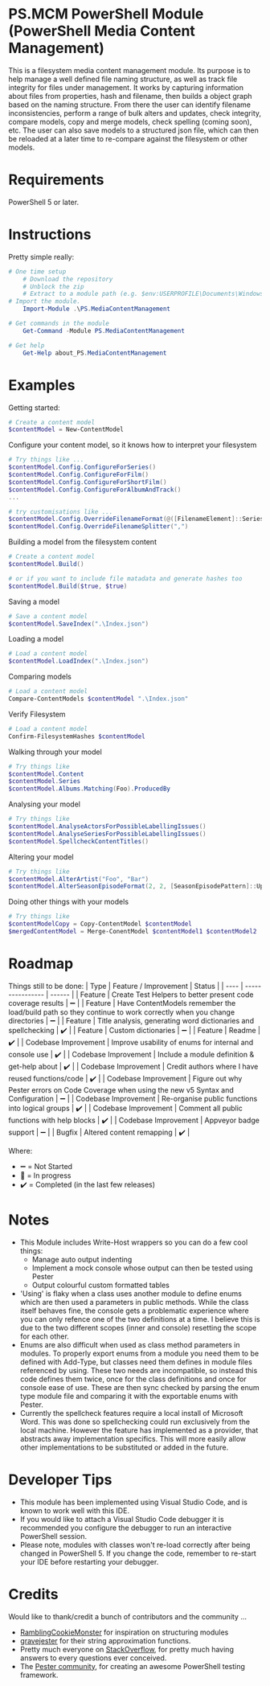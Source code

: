 PS.MCM PowerShell Module (PowerShell Media Content Management)
=============
This is a filesystem media content management module. Its purpose is to help manage a well defined file naming structure, as well as track file integrity for files under management. It works by capturing information about files from properties, hash and filename, then builds a object graph based on the naming structure. From there the user can identify filename inconsistencies, perform a range of bulk alters and updates, check integrity, compare models, copy and merge models, check spelling (coming soon), etc. The user can also save models to a structured json file, which can then be reloaded at a later time to re-compare against the filesystem or other models.

# Requirements
PowerShell 5 or later.

# Instructions
Pretty simple really:
```powershell
# One time setup
    # Download the repository
    # Unblock the zip
    # Extract to a module path (e.g. $env:USERPROFILE\Documents\WindowsPowerShell\Modules\)
# Import the module.
    Import-Module .\PS.MediaContentManagement

# Get commands in the module
    Get-Command -Module PS.MediaContentManagement

# Get help
    Get-Help about_PS.MediaContentManagement
```

# Examples
Getting started:
```powershell
# Create a content model
$contentModel = New-ContentModel
```

Configure your content model, so it knows how to interpret your filesystem
```powershell
# Try things like ...
$contentModel.Config.ConfigureForSeries()
$contentModel.Config.ConfigureForFilm()
$contentModel.Config.ConfigureForShortFilm()
$contentModel.Config.ConfigureForAlbumAndTrack()
...

# try customisations like ...
$contentModel.Config.OverrideFilenameFormat(@([FilenameElement]::Series, [FilenameElement]::Title))
$contentModel.Config.OverrideFilenameSplitter(",")
```

Building a model from the filesystem content
```powershell
# Create a content model
$contentModel.Build()

# or if you want to include file matadata and generate hashes too
$contentModel.Build($true, $true)
```

Saving a model
```powershell
# Save a content model
$contentModel.SaveIndex(".\Index.json")
```

Loading a model
```powershell
# Load a content model
$contentModel.LoadIndex(".\Index.json")
```

Comparing models
```powershell
# Load a content model
Compare-ContentModels $contentModel ".\Index.json"
```

Verify Filesystem
```powershell
# Load a content model
Confirm-FilesystemHashes $contentModel
```

Walking through your model
```powershell
# Try things like
$contentModel.Content
$contentModel.Series
$contentModel.Albums.Matching(Foo).ProducedBy
```

Analysing your model
```powershell
# Try things like
$contentModel.AnalyseActorsForPossibleLabellingIssues()
$contentModel.AnalyseSeriesForPossibleLabellingIssues()
$contentModel.SpellcheckContentTitles()
```

Altering your model
```powershell
# Try things like
$contentModel.AlterArtist("Foo", "Bar")
$contentModel.AlterSeasonEpisodeFormat(2, 2, [SeasonEpisodePattern]::Uppercase_S0E0, $false)
```

Doing other things with your models
```powershell
# Try things like
$contentModelCopy = Copy-ContentModel $contentModel
$mergedContentModel = Merge-ConentModel $contentModel1 $contentModel2
```

# Roadmap
Things still to be done:
| Type | Feature / Improvement | Status |
| ---- | ---------------- | ------ |
| Feature | Create Test Helpers to better present code coverage results | :heavy_minus_sign: |
| Feature | Have ContentModels remember the load/build path so they continue to work correctly when you change directories | :heavy_minus_sign: |
| Feature | Title analysis, generating word dictionaries and spellchecking | :heavy_check_mark: |
| Feature | Custom dictionaries | :heavy_minus_sign: |
| Feature | Readme | :heavy_check_mark: |
| Codebase Improvement | Improve usability of enums for internal and console use | :heavy_check_mark: |
| Codebase Improvement | Include a module definition & get-help about | :heavy_check_mark: |
| Codebase Improvement | Credit authors where I have reused functions/code | :heavy_check_mark: |
| Codebase Improvement | Figure out why Pester errors on Code Coverage when using the new v5 Syntax and Configuration | :heavy_minus_sign: |
| Codebase Improvement | Re-organise public functions into logical groups | :heavy_check_mark: | 
| Codebase Improvement | Comment all public functions with help blocks | :heavy_check_mark: | 
| Codebase Improvement | Appveyor badge support | :heavy_minus_sign: | 
| Bugfix | Altered content remapping | :heavy_check_mark: | 

Where:
- :heavy_minus_sign: = Not Started
- :construction: = In progress
- :heavy_check_mark: = Completed (in the last few releases)

# Notes
- This Module includes Write-Host wrappers so you can do a few cool things:
    - Manage auto output indenting 
    - Implement a mock console whose output can then be tested using Pester
    - Output colourful custom formatted tables
- 'Using' is flaky when a class uses another module to define enums which are then used a parameters in public methods. While the class itself behaves fine, the console gets a problematic experience where you can only refence one of the two definitions at a time. I believe this is due to the two different scopes (inner and console) resetting the scope for each other. 
- Enums are also difficult when used as class method parameters in modules. To properly export enums from a module you need them to be defined with Add-Type, but classes need them defines in module files referenced by using. These two needs are incompatible, so instead this code defines them twice, once for the class definitions and once for console ease of use. These are then sync checked by parsing the enum type module file and comparing it with the exportable enums with Pester.
- Currently the spellcheck features require a local install of Microsoft Word. This was done so spellchecking could run exclusively from the local machine. However the feature has implemented as a provider, that abstracts away implementation specifics. This will more easily allow other implementations to be substituted or added in the future. 

# Developer Tips
- This module has been implemented using Visual Studio Code, and is known to work well with this IDE.
- If you would like to attach a Visual Studio Code debugger it is recommended you configure the debugger to run an interactive PowerShell session.
- Please note, modules with classes won't re-load correctly after being changed in PowerShell 5. If you change the code, remember to re-start your IDE before restarting your debugger.

# Credits
Would like to thank/credit a bunch of contributors and the community ...
- [RamblingCookieMonster](https://github.com/RamblingCookieMonster) for inspiration on structuring modules
- [gravejester](https://github.com/gravejester) for their string approximation functions.
- Pretty much everyone on [StackOverflow](https://stackoverflow.com/), for pretty much having answers to every questions ever conceived.
- The [Pester community](https://github.com/pester/Pester), for creating an awesome PowerShell testing framework.



 